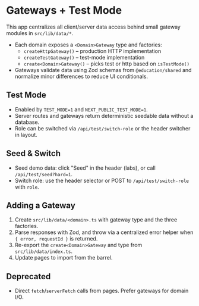# Gateways + Test Mode

This app centralizes all client/server data access behind small gateway modules in `src/lib/data/*`.

- Each domain exposes a `<Domain>Gateway` type and factories:
  - `createHttpGateway()` – production HTTP implementation
  - `createTestGateway()` – test-mode implementation
  - `create<Domain>Gateway()` – picks test or http based on `isTestMode()`
- Gateways validate data using Zod schemas from `@education/shared` and normalize minor differences to reduce UI conditionals.

## Test Mode
- Enabled by `TEST_MODE=1` and `NEXT_PUBLIC_TEST_MODE=1`.
- Server routes and gateways return deterministic seedable data without a database.
- Role can be switched via `/api/test/switch-role` or the header switcher in layout.

## Seed & Switch
- Seed demo data: click "Seed" in the header (labs), or call `/api/test/seed?hard=1`.
- Switch role: use the header selector or POST to `/api/test/switch-role` with `role`.

## Adding a Gateway
1. Create `src/lib/data/<domain>.ts` with gateway type and the three factories.
2. Parse responses with Zod, and throw via a centralized error helper when `{ error, requestId }` is returned.
3. Re-export the `create<Domain>Gateway` and type from `src/lib/data/index.ts`.
4. Update pages to import from the barrel.

## Deprecated
- Direct `fetch`/`serverFetch` calls from pages. Prefer gateways for domain I/O.
